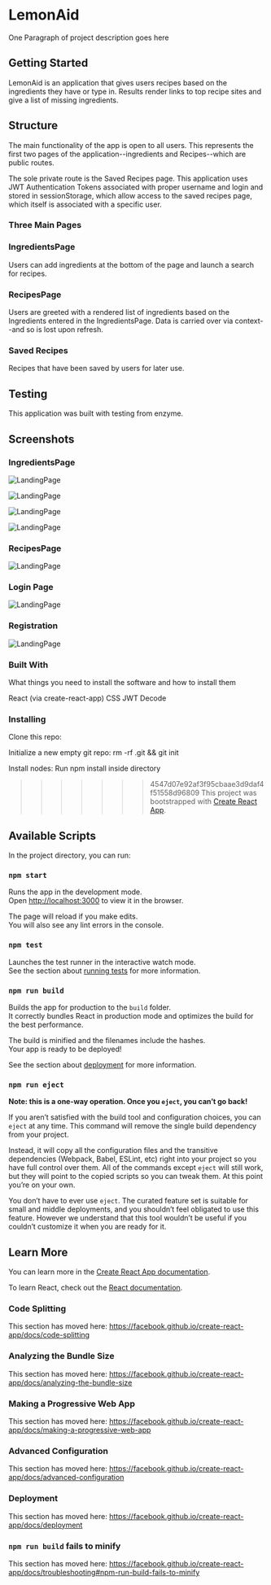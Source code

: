 
# LemonAid

One Paragraph of project description goes here

## Getting Started

LemonAid is an application that gives users recipes based on the ingredients they have or type in. Results render links to top recipe sites and give a list of missing ingredients. 

## Structure

The main functionality of the app is open to all users. This represents the first two pages of the application--ingredients
and Recipes--which are public routes. 

The sole private route is the Saved Recipes page. This application uses JWT Authentication Tokens associated with proper username and login and stored in sessionStorage, which allow access to the saved recipes page, which itself is associated with a specific user.

### Three Main Pages

### IngredientsPage

Users can add ingredients at the bottom of the page and launch a search for recipes.

### RecipesPage

Users are greeted with a rendered list of ingredients based on the Ingredients entered in the IngredientsPage. Data is carried over via context--and so is lost upon refresh. 

### Saved Recipes 

Recipes that have been saved by users for later use.

## Testing 

This application was built with testing from enzyme.

## Screenshots

### IngredientsPage

![LandingPage](Assets/Landing-Page.png)

![LandingPage](Assets/Search-Header.png)

![LandingPage](Assets/Description.png)

![LandingPage](Assets/Ingredients.png)

### RecipesPage

![LandingPage](Assets/Recipes.png)

### Login Page

![LandingPage](Assets/Login.png)


### Registration 

![LandingPage](Assets/Registration.png)

### Built With

What things you need to install the software and how to install them

React (via create-react-app)
CSS
JWT Decode

### Installing

Clone this repo:

Initialize a new empty git repo:
rm -rf .git && git init

Install nodes:
Run npm install inside directory


>>>>>>> 4547d07e92af3f95cbaae3d9daf4f51558d96809
This project was bootstrapped with [Create React App](https://github.com/facebook/create-react-app).

## Available Scripts

In the project directory, you can run:

### `npm start`

Runs the app in the development mode.<br>
Open [http://localhost:3000](http://localhost:3000) to view it in the browser.

The page will reload if you make edits.<br>
You will also see any lint errors in the console.

### `npm test`

Launches the test runner in the interactive watch mode.<br>
See the section about [running tests](https://facebook.github.io/create-react-app/docs/running-tests) for more information.

### `npm run build`

Builds the app for production to the `build` folder.<br>
It correctly bundles React in production mode and optimizes the build for the best performance.

The build is minified and the filenames include the hashes.<br>
Your app is ready to be deployed!

See the section about [deployment](https://facebook.github.io/create-react-app/docs/deployment) for more information.

### `npm run eject`

**Note: this is a one-way operation. Once you `eject`, you can’t go back!**

If you aren’t satisfied with the build tool and configuration choices, you can `eject` at any time. This command will remove the single build dependency from your project.

Instead, it will copy all the configuration files and the transitive dependencies (Webpack, Babel, ESLint, etc) right into your project so you have full control over them. All of the commands except `eject` will still work, but they will point to the copied scripts so you can tweak them. At this point you’re on your own.

You don’t have to ever use `eject`. The curated feature set is suitable for small and middle deployments, and you shouldn’t feel obligated to use this feature. However we understand that this tool wouldn’t be useful if you couldn’t customize it when you are ready for it.

## Learn More

You can learn more in the [Create React App documentation](https://facebook.github.io/create-react-app/docs/getting-started).

To learn React, check out the [React documentation](https://reactjs.org/).

### Code Splitting

This section has moved here: https://facebook.github.io/create-react-app/docs/code-splitting

### Analyzing the Bundle Size

This section has moved here: https://facebook.github.io/create-react-app/docs/analyzing-the-bundle-size

### Making a Progressive Web App

This section has moved here: https://facebook.github.io/create-react-app/docs/making-a-progressive-web-app

### Advanced Configuration

This section has moved here: https://facebook.github.io/create-react-app/docs/advanced-configuration

### Deployment

This section has moved here: https://facebook.github.io/create-react-app/docs/deployment

### `npm run build` fails to minify

This section has moved here: https://facebook.github.io/create-react-app/docs/troubleshooting#npm-run-build-fails-to-minify
